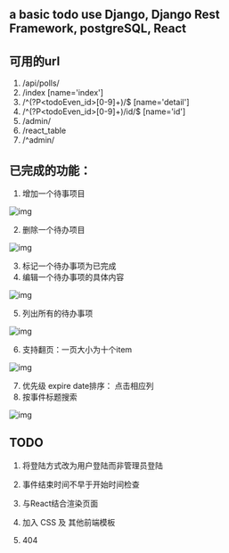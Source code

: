 ## a basic todo use Django, Django Rest Framework, postgreSQL, React

## 可用的url
1. /api/polls/ 
2. /index [name='index'] 
3. /^(?P<todoEven_id>[0-9]+)/$ [name='detail'] 
3. /^(?P<todoEven_id>[0-9]+)/id/$ [name='id'] 
4. /admin/ 
5. /react_table 
6. /^admin/

## 已完成的功能：

1. 增加一个待事项目

![img](https://github.com/ghlkm/basic_todo/edit/master/gifs/add.gif)

2. 删除一个待办项目

![img](https://github.com/ghlkm/basic_todo/edit/master/gifs/delete.gif)

3. 标记一个待办事项为已完成
4. 编辑一个待办事项的具体内容

![img](https://github.com/ghlkm/basic_todo/edit/master/gifs/edit.gif)


5. 列出所有的待办事项

![img](https://github.com/ghlkm/basic_todo/edit/master/gifs/login_list.gif)

6. 支持翻页：一页大小为十个item

![img](https://github.com/ghlkm/basic_todo/edit/master/gifs/page_search.gif)

7. 优先级 expire date排序： 点击相应列
8. 按事件标题搜索

![img](https://github.com/ghlkm/basic_todo/edit/master/gifs/sort_search.gif)


## TODO

1. 将登陆方式改为用户登陆而非管理员登陆

2. 事件结束时间不早于开始时间检查

3. 与React结合渲染页面

4. 加入 CSS 及 其他前端模板

5. 404

